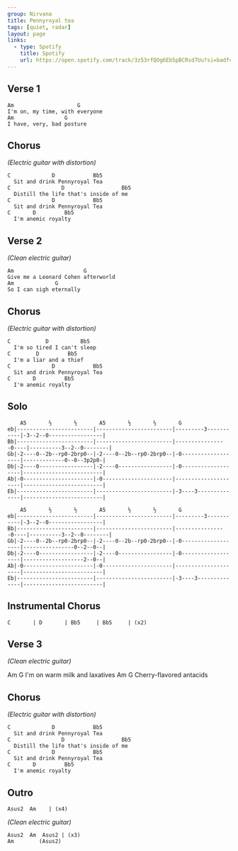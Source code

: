 ```yaml
---
group: Nirvana
title: Pennyroyal tea
tags: [quiet, radar]
layout: page
links:
  - type: Spotify
    title: Spotify
    url: https://open.spotify.com/track/3z53rfQOg6Eb5pBCRsd7Uu?si=badfcb12bd7a45b9
---
```


## Verse 1

```
Am                    G
I'm on, my time, with everyone
Am                G
I have, very, bad posture
```

## Chorus

*(Electric guitar with distortion)*

```
C             D            Bb5
  Sit and drink Pennyroyal Tea
C                D                  Bb5
  Distill the life that's inside of me
C             D            Bb5
  Sit and drink Pennyroyal Tea
C       D         Bb5
  I'm anemic royalty
```

## Verse 2

*(Clean electric guitar)*

```
Am                      G
Give me a Leonard Cohen afterworld
Am             G
So I can sigh eternally
```

## Chorus

*(Electric guitar with distortion)*

```
C           D          Bb5
  I'm so tired I can't sleep
C        D         Bb5
  I'm a liar and a thief
C             D            Bb5
  Sit and drink Pennyroyal Tea
C       D         Bb5
  I'm anemic royalty
```

## Solo

```chordpro
    A5       ½       ½       A5       ½       ½       G
eb|------------------------|------------------------|---------3-----------|-3--2--0-----------------|
Bb|------------------------|------------------------|----------------0----|----------3--2--0--------|
Gb|-2----0--2b--rp0-2brp0--|-2----0--2b--rp0-2brp0--|-0-------------------|-------------0--0--3p2p0-|
Db|-2----0-----------------|-2----0-----------------|-0-------------------|-------------------------|
Ab|-0----------------------|-0----------------------|---------------------|-------------------------|
Eb|------------------------|------------------------|-3----3--------------|-------------------------|

    A5       ½       ½       A5       ½       ½       G
eb|------------------------|------------------------|---------3-----------|-3--2--0-----------------|
Bb|------------------------|------------------------|----------------0----|----------3--2--0--------|
Gb|-2----0--2b--rp0-2brp0--|-2----0--2b--rp0-2brp0--|-0-------------------|----------------0--2--0--|
Db|-2----0-----------------|-2----0-----------------|-0-------------------|-------------------2--0--|
Ab|-0----------------------|-0----------------------|---------------------|-------------------------|
Eb|------------------------|------------------------|-3----3--------------|-------------------------|
```

## Instrumental Chorus

```
C       | D       | Bb5     | Bb5     | (x2)
```

## Verse 3

*(Clean electric guitar)*

Am                   G
I'm on warm milk and laxatives
Am                 G
Cherry-flavored antacids

## Chorus

*(Electric guitar with distortion)*

```
C             D            Bb5
  Sit and drink Pennyroyal Tea
C                D                  Bb5
  Distill the life that's inside of me
C             D            Bb5
  Sit and drink Pennyroyal Tea
C       D         Bb5
  I'm anemic royalty
```

## Outro

```
Asus2  Am    | (x4)
```

*(Clean electric guitar)*

```
Asus2  Am  Asus2 | (x3)
Am        (Asus2)
```
